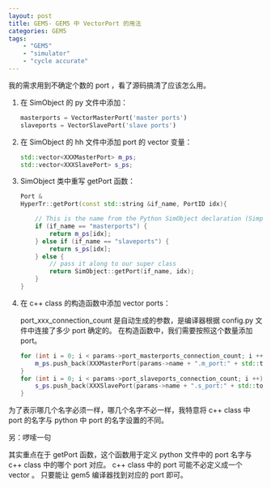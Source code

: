 ```yaml
---
layout: post
title: GEM5- GEM5 中 VectorPort 的用法
categories: GEM5
tags:
    - "GEM5"
    - "simulator"
    - "cycle accurate"
---
```


我的需求用到不确定个数的 port ，看了源码搞清了应该怎么用。

1. 在 SimObject 的 py 文件中添加：
    ```python
    masterports = VectorMasterPort('master ports')
    slaveports = VectorSlavePort('slave ports')
    ```

1. 在 SimObject 的 hh 文件中添加 port 的 vector 变量：

    ```c++
    std::vector<XXXMasterPort> m_ps;
    std::vector<XXXSlavePort> s_ps;
    ```

1. SimObject 类中重写 getPort 函数：

    ```c++
    Port &
    HyperTr::getPort(const std::string &if_name, PortID idx){

        // This is the name from the Python SimObject declaration (SimpleMemobj.py)
        if (if_name == "masterports") {
            return m_ps[idx];
        } else if (if_name == "slaveports") {
            return s_ps[idx];
        } else {
            // pass it along to our super class
            return SimObject::getPort(if_name, idx);
        }
    }
    ```

1. 在 c++ class 的构造函数中添加 vector ports：

    port_xxx_connection_count 是自动生成的参数，是编译器根据 config.py 文件中连接了多少 port 确定的。
    在构造函数中，我们需要按照这个数量添加 port。
    ```c++
    for (int i = 0; i < params->port_masterports_connection_count; i ++){
        m_ps.push_back(XXXMasterPort(params->name + ".m_port:" + std::to_string(i), this));
    }
    for (int i = 0; i < params->port_slaveports_connection_count; i ++){
        s_ps.push_back(XXXSlavePort(params->name + ".s_port:" + std::to_string(i), this));
    }
    ```


为了表示哪几个名字必须一样，哪几个名字不必一样，我特意将 c++ class 中 port 的名字与 python 中 port 的名字设置的不同。

另：啰嗦一句

其实重点在于 getPort 函数，这个函数用于定义 python 文件中的 port 名字与 c++ class 中的哪个 port 对应。
c++ class 中的 port 可能不必定义成一个 vector 。
只要能让 gem5 编译器找到对应的 port 即可。
